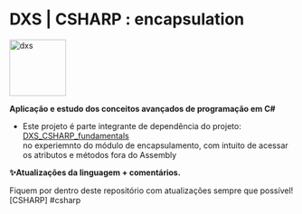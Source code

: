 # DXS | CSHARP : encapsulation
<img src="https://dataxstudios.com.br/assets/images/logo_DXS_400_190.png" alt="dxs" width="100"/> 

**Aplicação e estudo dos conceitos avançados de programação em C#**

- Este projeto é parte integrante de dependência do projeto: [DXS_CSHARP_fundamentals](https://github.com/muriloabr/DXS_CSHARP_fundamentals)  
no experiemnto do módulo de encapsulamento, com intuito de acessar os atributos e métodos fora do Assembly<br>

**✨Atualizações da linguagem + comentários.**  

Fiquem por dentro deste repositório com atualizações sempre que possível!  
[CSHARP] #csharp



